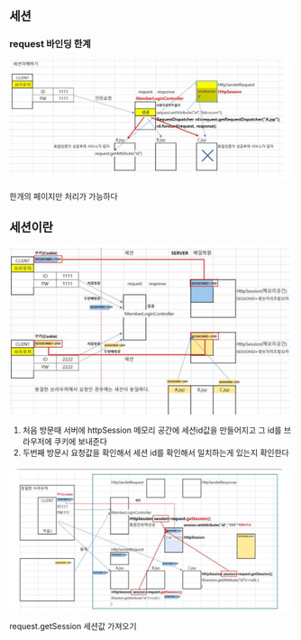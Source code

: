 ## 세션

### request 바인딩 한계

![image-20220809152456914](image/mvc06/image-20220809152456914.png)

한개의 페이지만 처리가 가능하다



## 세션이란 

![image-20220809152852454](image/mvc06/image-20220809152852454.png)

1. 처음 방문때 서버에 httpSession 메모리 공간에 세션id값을 만들어지고 그 id를 브라우저에 쿠키에 보내준다 
2. 두번째 방문시 요청값을 확인해서 세션 id를 확인해서 일치하는게 있는지 확인한다

![image-20220809154823452](image/mvc06/image-20220809154823452.png)

request.getSession 세션값 가져오기

